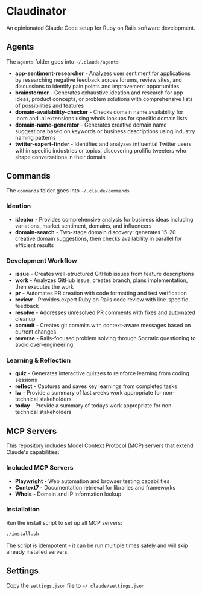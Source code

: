 # Claudinator

An opinionated Claude Code setup for Ruby on Rails software development.  


## Agents

The `agents` folder goes into `~/.claude/agents`

- **app-sentiment-researcher** - Analyzes user sentiment for applications by researching negative feedback across forums, review sites, and discussions to identify pain points and improvement opportunities
- **brainstormer** - Generates exhaustive ideation and research for app ideas, product concepts, or problem solutions with comprehensive lists of possibilities and features
- **domain-availability-checker** - Checks domain name availability for .com and .ai extensions using whois lookups for specific domain lists
- **domain-name-generator** - Generates creative domain name suggestions based on keywords or business descriptions using industry naming patterns
- **twitter-expert-finder** - Identifies and analyzes influential Twitter users within specific industries or topics, discovering prolific tweeters who shape conversations in their domain

## Commands

The `commands` folder goes into `~/.claude/commands`

### Ideation
- **ideator** - Provides comprehensive analysis for business ideas including variations, market sentiment, domains, and influencers
- **domain-search** - Two-stage domain discovery: generates 15-20 creative domain suggestions, then checks availability in parallel for efficient results

### Development Workflow
- **issue** - Creates well-structured GitHub issues from feature descriptions
- **work** - Analyzes GitHub issue, creates branch, plans implementation, then executes the work
- **pr** - Automates PR creation with code formatting and test verification
- **review** - Provides expert Ruby on Rails code review with line-specific feedback
- **resolve** - Addresses unresolved PR comments with fixes and automated cleanup
- **commit** - Creates git commits with context-aware messages based on current changes
- **reverse** - Rails-focused problem solving through Socratic questioning to avoid over-engineering

### Learning & Reflection
- **quiz** - Generates interactive quizzes to reinforce learning from coding sessions
- **reflect** - Captures and saves key learnings from completed tasks
- **lw** - Provide a summary of last weeks work appropriate for non-technical stakeholders
- **today** - Provide a summary of todays work appropriate for non-technical stakeholders

## MCP Servers

This repository includes Model Context Protocol (MCP) servers that extend Claude's capabilities:

### Included MCP Servers
- **Playwright** - Web automation and browser testing capabilities
- **Context7** - Documentation retrieval for libraries and frameworks
- **Whois** - Domain and IP information lookup

### Installation
Run the install script to set up all MCP servers:
```bash
./install.sh
```

The script is idempotent - it can be run multiple times safely and will skip already installed servers.

## Settings

Copy the `settings.json` file to `~/.claude/settings.json`
